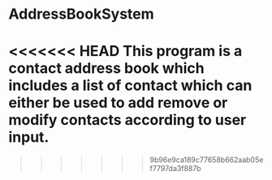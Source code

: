 # AddressBookSystem
<<<<<<< HEAD
This program is a contact address book which includes a list of contact which can either be used to add remove or modify contacts according to user input.
=======
>>>>>>> 9b96e9ca189c77658b662aab05ef7797da3f887b
